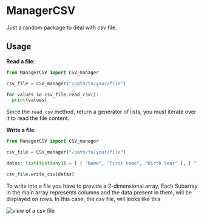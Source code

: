 # ManagerCSV
Just a random package to deal with csv file.

## Usage

**__Read a file__**:

```py
from ManagerCSV import CSV_manager

csv_file = CSV_manager("/path/to/your/file")

for values in csv_file.read_csv():
  print(values)
```

Since the `read_csv` method, return a generator of lists, you must iterate over it to read the file content.

**__Write a file__**:

```py
from ManagerCSV import CSV_manager

csv_file = CSV_manager("/path/to/your/file")

datas: list[list[any]] = [ [ "Name", "First name", "Birth Year" ], [ "Turing", "Alan", 1912 ], [ "Lovelace", "Ada", 1815 ], [ "Shanon", "Claude", 1916 ], [ "Truong", "André", 1936 ] ]

csv_file.write_csv(datas)
```

To write into a file you have to provide a 2-dimensional array, Each Subarray in the main array represents columns and the data present in them, will be displayed on rows.
In this case, the csv file, will looks like this

![view of a csv file](https://github.com/Dulinniel/RandomCSVManager/blob/main/github/ressources/csv_file_preview.png)
